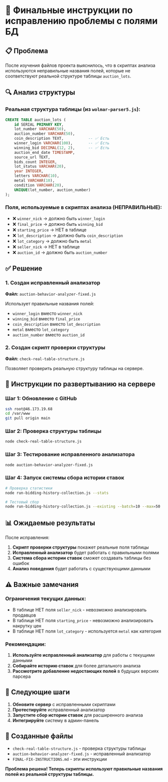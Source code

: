# 🔧 Финальные инструкции по исправлению проблемы с полями БД

## 📋 Проблема

После изучения файлов проекта выяснилось, что в скриптах анализа используются неправильные названия полей, которые не соответствуют реальной структуре таблицы `auction_lots`.

## 🔍 Анализ структуры

### Реальная структура таблицы (из `wolmar-parser5.js`):
```sql
CREATE TABLE auction_lots (
    id SERIAL PRIMARY KEY,
    lot_number VARCHAR(50),
    auction_number VARCHAR(50),
    coin_description TEXT,           -- ✅ Есть
    winner_login VARCHAR(100),       -- ✅ Есть
    winning_bid DECIMAL(12, 2),      -- ✅ Есть
    auction_end_date TIMESTAMP,
    source_url TEXT,
    bids_count INTEGER,
    lot_status VARCHAR(20),
    year INTEGER,
    letters VARCHAR(10),
    metal VARCHAR(10),
    condition VARCHAR(20),
    UNIQUE(lot_number, auction_number)
);
```

### Поля, используемые в скриптах анализа (НЕПРАВИЛЬНЫЕ):
- ❌ `winner_nick` → должно быть `winner_login`
- ❌ `final_price` → должно быть `winning_bid`
- ❌ `starting_price` → НЕТ в таблице
- ❌ `lot_description` → должно быть `coin_description`
- ❌ `lot_category` → должно быть `metal`
- ❌ `seller_nick` → НЕТ в таблице
- ❌ `auction_id` → должно быть `auction_number`

## ✅ Решение

### 1. Создан исправленный анализатор
**Файл:** `auction-behavior-analyzer-fixed.js`

Использует правильные названия полей:
- `winner_login` вместо `winner_nick`
- `winning_bid` вместо `final_price`
- `coin_description` вместо `lot_description`
- `metal` вместо `lot_category`
- `auction_number` вместо `auction_id`

### 2. Создан скрипт проверки структуры
**Файл:** `check-real-table-structure.js`

Позволяет проверить реальную структуру таблицы на сервере.

## 🚀 Инструкции по развертыванию на сервере

### Шаг 1: Обновление с GitHub
```bash
ssh root@46.173.19.68
cd /var/www
git pull origin main
```

### Шаг 2: Проверка структуры таблицы
```bash
node check-real-table-structure.js
```

### Шаг 3: Тестирование исправленного анализатора
```bash
node auction-behavior-analyzer-fixed.js
```

### Шаг 4: Запуск системы сбора истории ставок
```bash
# Проверка статистики
node run-bidding-history-collection.js --stats

# Тестовый сбор
node run-bidding-history-collection.js --existing --batch=10 --max=50
```

## 📊 Ожидаемые результаты

После исправления:

1. **Скрипт проверки структуры** покажет реальные поля таблицы
2. **Исправленный анализатор** будет работать с правильными полями
3. **Система сбора истории ставок** сможет создавать таблицы без ошибок
4. **Анализ поведения** будет работать с существующими данными

## ⚠️ Важные замечания

### Ограничения текущих данных:
- В таблице НЕТ поля `seller_nick` - невозможно анализировать продавцов
- В таблице НЕТ поля `starting_price` - невозможно анализировать накрутку цен
- В таблице НЕТ поля `lot_category` - используется `metal` как категория

### Рекомендации:
1. **Используйте исправленный анализатор** для работы с текущими данными
2. **Собирайте историю ставок** для более детального анализа
3. **Рассмотрите добавление недостающих полей** в будущих версиях парсера

## 🎯 Следующие шаги

1. **Обновите сервер** с исправленными скриптами
2. **Протестируйте** исправленный анализатор
3. **Запустите сбор истории ставок** для расширенного анализа
4. **Интегрируйте** систему в админ-панель

## 📁 Созданные файлы

- `check-real-table-structure.js` - проверка структуры таблицы
- `auction-behavior-analyzer-fixed.js` - исправленный анализатор
- `FINAL-FIX-INSTRUCTIONS.md` - эти инструкции

**Проблема решена! Теперь скрипты используют правильные названия полей из реальной структуры таблицы.**
